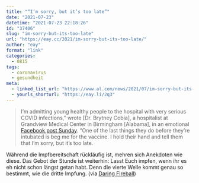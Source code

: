 ```yaml
---
title: "“I’m sorry, but it’s too late”"
date: "2021-07-23"
datetime: "2021-07-23 22:18:26"
id: "37406"
slug: "im-sorry-but-its-too-late"
url: "https://eay.cc/2021/im-sorry-but-its-too-late/"
author: "eay"
format: "link"
categories:
  - 0815
tags:
  - coronavirus
  - gesundheit
meta:
  - linked_list_url: "https://www.al.com/news/2021/07/im-sorry-but-its-too-late-alabama-doctor-on-treating-unvaccinated-dying-covid-patients.html"
  - yourls_shorturl: "https://eay.li/2q3"
---
```


> I’m admitting young healthy people to the hospital with very serious COVID infections,” wrote \[Dr. Brytney Cobia\], a hospitalist at Grandview Medical Center in Birmingham \[Alabama\], in an emotional [Facebook post Sunday](https://www.facebook.com/brytneysnowcobia/posts/10200951240955876). “One of the last things they do before they’re intubated is beg me for the vaccine. I hold their hand and tell them that I’m sorry, but it’s too late.

Während die Impfbereitschaft rückläufig ist, mehren sich Anekdoten wie diese. Das Gebot der Stunde ist weiterhin: Lasst Euch impfen, wenn ihr es eh nicht schon längst getan habt. Denn die vierte Welle kommt genau so bestimmt, wie die dritte Impfung. (via [Daring Fireball](https://daringfireball.net/linked/2021/07/21/too-late))
